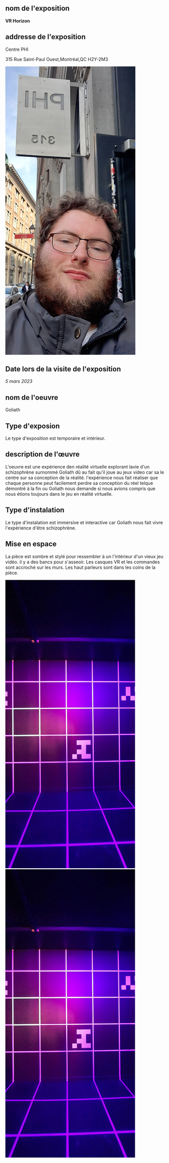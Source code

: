 <h2> nom de l'exposition</h2>

<strong> VR Horizon </strong>

<h2>addresse de l'exposition</h2>
<p>Centre PHI

315 Rue Saint-Paul Ouest,Montréal,QC H2Y-2M3</p>


![lieu centre PHI](img_visite-individuelle/lieux.jpg)

<h2>Date lors de la visite de l'exposition</h2>

<em> 5 mars 2023</em>

<h2>nom de l'oeuvre</h2>

<p>Goliath</p>


<h2>Type d'exposion</h2>


<p>Le type d'exposition est temporaire et intérieur.</p>

<h2>description de l'œuvre</h2>


<p>L'oeuvre est une expérience den réalité virtuelle explorant lavie d'un schizophrène surnommé Goliath dû au fait qu'il joue au jeux video car sa le centre sur sa conception de la réalité. l'expérience nous fait réaliser que chaque personne peut facilement perdre sa conception du réel telque démontré à la fin ou Goliath nous demande si nous avions compris que nous étions toujours dans le jeu en réalité virtuelle.</p>

<h2>Type d'instalation</h2>

<p>Le type d'instalation est immersive et interactive car Goliath nous fait vivre l'expérience d'être schizophrène.</p>


<h2>Mise en espace</h2>

<p>La pièce est sombre et stylé pour ressembler à un l'intérieur d'un vieux jeu vidéo. il y a des bancs pour s'asseoir. Les casques VR et les commandes sont accroché sur les murs. Les haut parleurs sont dans les coins de la pièce.</p>

![lieu centre PHI](img_visite-individuelle/description-de_la_piece.jpg) ![lieu centre PHI](img_visite-individuelle/description-de_la_piece.jpg)
